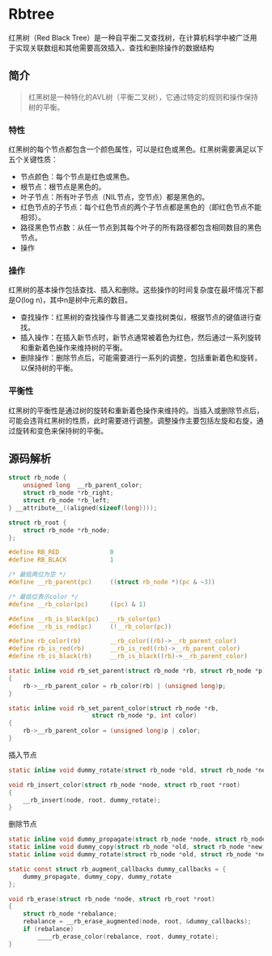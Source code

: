 # Rbtree


<!--more-->
红黑树（Red Black Tree）是一种自平衡二叉查找树，在计算机科学中被广泛用于实现关联数组和其他需要高效插入、查找和删除操作的数据结构
<!--more-->

## 简介

> 红黑树是一种特化的AVL树（平衡二叉树），它通过特定的规则和操作保持树的平衡。

### 特性

红黑树的每个节点都包含一个颜色属性，可以是红色或黑色。红黑树需要满足以下五个关键性质：
+ 节点颜色：每个节点是红色或黑色。
+ 根节点：根节点是黑色的。
+ 叶子节点：所有叶子节点（NIL节点，空节点）都是黑色的。
+ 红色节点的子节点：每个红色节点的两个子节点都是黑色的（即红色节点不能相邻）。
+ 路径黑色节点数：从任一节点到其每个叶子的所有路径都包含相同数目的黑色节点。
+ 操作

### 操作
红黑树的基本操作包括查找、插入和删除。这些操作的时间复杂度在最坏情况下都是O(log n)，其中n是树中元素的数目。

+ 查找操作：红黑树的查找操作与普通二叉查找树类似，根据节点的键值进行查找。
+ 插入操作：在插入新节点时，新节点通常被着色为红色，然后通过一系列旋转和重新着色操作来维持树的平衡。
+ 删除操作：删除节点后，可能需要进行一系列的调整，包括重新着色和旋转，以保持树的平衡。

### 平衡性
红黑树的平衡性是通过树的旋转和重新着色操作来维持的。当插入或删除节点后，可能会违背红黑树的性质，此时需要进行调整。调整操作主要包括左旋和右旋，通过旋转和变色来保持树的平衡。

## 源码解析

```c
struct rb_node {
	unsigned long  __rb_parent_color;
	struct rb_node *rb_right;
	struct rb_node *rb_left;
} __attribute__((aligned(sizeof(long))));

struct rb_root {
	struct rb_node *rb_node;
};
```

```c
#define	RB_RED				0
#define	RB_BLACK			1

/* 最低两位为空 */
#define __rb_parent(pc)    	((struct rb_node *)(pc & ~3))

/* 最低位表示color */
#define __rb_color(pc)     	((pc) & 1)

#define __rb_is_black(pc)  	__rb_color(pc)
#define __rb_is_red(pc)    	(!__rb_color(pc))

#define rb_color(rb)       	__rb_color((rb)->__rb_parent_color)
#define rb_is_red(rb)      	__rb_is_red((rb)->__rb_parent_color)
#define rb_is_black(rb)    	__rb_is_black((rb)->__rb_parent_color)

static inline void rb_set_parent(struct rb_node *rb, struct rb_node *p)
{
	rb->__rb_parent_color = rb_color(rb) | (unsigned long)p;
}

static inline void rb_set_parent_color(struct rb_node *rb,
				       struct rb_node *p, int color)
{
	rb->__rb_parent_color = (unsigned long)p | color;
}
```

插入节点
```c
static inline void dummy_rotate(struct rb_node *old, struct rb_node *new) {}

void rb_insert_color(struct rb_node *node, struct rb_root *root)
{
	__rb_insert(node, root, dummy_rotate);
}

```

删除节点
```c
static inline void dummy_propagate(struct rb_node *node, struct rb_node *stop) {}
static inline void dummy_copy(struct rb_node *old, struct rb_node *new) {}
static inline void dummy_rotate(struct rb_node *old, struct rb_node *new) {}

static const struct rb_augment_callbacks dummy_callbacks = {
	dummy_propagate, dummy_copy, dummy_rotate
};

void rb_erase(struct rb_node *node, struct rb_root *root)
{
	struct rb_node *rebalance;
	rebalance = __rb_erase_augmented(node, root, &dummy_callbacks);
	if (rebalance)
		____rb_erase_color(rebalance, root, dummy_rotate);
}
```
